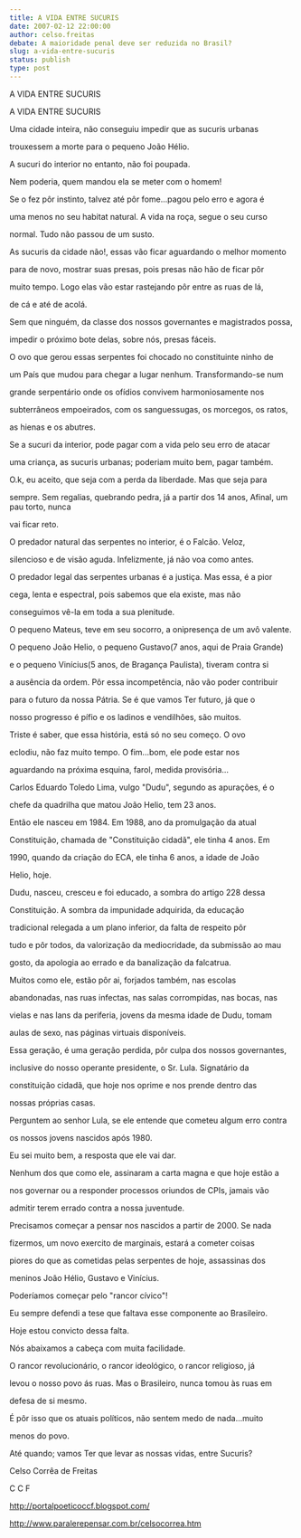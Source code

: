 ```yaml
---
title: A VIDA ENTRE SUCURIS 
date: 2007-02-12 22:00:00
author: celso.freitas
debate: A maioridade penal deve ser reduzida no Brasil?
slug: a-vida-entre-sucuris
status: publish 
type: post
---
```


A VIDA ENTRE SUCURIS   

A VIDA ENTRE SUCURIS  

Uma cidade inteira, não conseguiu impedir que as sucuris urbanas  

trouxessem a morte para o pequeno João Hélio.  

A sucuri do interior no entanto, não foi poupada.  

Nem poderia, quem mandou ela se meter com o homem!  

Se o fez pôr instinto, talvez até pôr fome...pagou pelo erro e agora é  

uma menos no seu habitat natural. A vida na roça, segue o seu curso  

normal. Tudo não passou de um susto.  

As sucuris da cidade não!, essas vão ficar aguardando o melhor momento  

para de novo, mostrar suas presas, pois presas não hão de ficar pôr  

muito tempo. Logo elas vão estar rastejando pôr entre as ruas de lá,  

de cá e até de acolá.  

Sem que ninguém, da classe dos nossos governantes e magistrados possa,  

impedir o próximo bote delas, sobre nós, presas fáceis.  

O ovo que gerou essas serpentes foi chocado no constituinte ninho de  

um País que mudou para chegar a lugar nenhum. Transformando-se num  

grande serpentário onde os ofídios convivem harmoniosamente nos  

subterrâneos empoeirados, com os sanguessugas, os morcegos, os ratos,  

as hienas e os abutres.  

Se a sucuri da interior, pode pagar com a vida pelo seu erro de atacar  

uma criança, as sucuris urbanas; poderiam muito bem, pagar também.  

O.k, eu aceito, que seja com a perda da liberdade. Mas que seja para  

sempre. Sem regalias, quebrando pedra, já a partir dos 14 anos, Afinal, um pau torto, nunca  

vai ficar reto.  

O predador natural das serpentes no interior, é o Falcão. Veloz,  

silencioso e de visão aguda. Infelizmente, já não voa como antes.  

O predador legal das serpentes urbanas é a justiça. Mas essa, é a pior  

cega, lenta e espectral, pois sabemos que ela existe, mas não  

conseguimos vê-la em toda a sua plenitude.  

O pequeno Mateus, teve em seu socorro, a onipresença de um avô valente.  

O pequeno João Helio, o pequeno Gustavo(7 anos, aqui de Praia Grande)  

e o pequeno Vinícius(5 anos, de Bragança Paulista), tiveram contra si  

a ausência da ordem. Pôr essa incompetência, não vão poder contribuir  

para o futuro da nossa Pátria. Se é que vamos Ter futuro, já que o  

nosso progresso é pífio e os ladinos e vendilhões, são muitos.  

Triste é saber, que essa história, está só no seu começo. O ovo  

eclodiu, não faz muito tempo. O fim...bom, ele pode estar nos  

aguardando na próxima esquina, farol, medida provisória...  

Carlos Eduardo Toledo Lima, vulgo "Dudu", segundo as apurações, é o  

chefe da quadrilha que matou João Helio, tem 23 anos.  

Então ele nasceu em 1984. Em 1988, ano da promulgação da atual  

Constituição, chamada de "Constituição cidadã", ele tinha 4 anos. Em  

1990, quando da criação do ECA, ele tinha 6 anos, a idade de João  

Helio, hoje.  

Dudu, nasceu, cresceu e foi educado, a sombra do artigo 228 dessa  

Constituição. A sombra da impunidade adquirida, da educação  

tradicional relegada a um plano inferior, da falta de respeito pôr  

tudo e pôr todos, da valorização da mediocridade, da submissão ao mau  

gosto, da apologia ao errado e da banalização da falcatrua.  

Muitos como ele, estão pôr ai, forjados também, nas escolas  

abandonadas, nas ruas infectas, nas salas corrompidas, nas bocas, nas  

vielas e nas lans da periferia, jovens da mesma idade de Dudu, tomam  

aulas de sexo, nas páginas virtuais disponíveis.  

Essa geração, é uma geração perdida, pôr culpa dos nossos governantes,  

inclusive do nosso operante presidente, o Sr. Lula. Signatário da  

constituição cidadã, que hoje nos oprime e nos prende dentro das  

nossas próprias casas.  

Perguntem ao senhor Lula, se ele entende que cometeu algum erro contra  

os nossos jovens nascidos após 1980.  

Eu sei muito bem, a resposta que ele vai dar.  

Nenhum dos que como ele, assinaram a carta magna e que hoje estão a  

nos governar ou a responder processos oriundos de CPIs, jamais vão  

admitir terem errado contra a nossa juventude.  

Precisamos começar a pensar nos nascidos a partir de 2000. Se nada  

fizermos, um novo exercito de marginais, estará a cometer coisas  

piores do que as cometidas pelas serpentes de hoje, assassinas dos  

meninos João Hélio, Gustavo e Vinícius.  

Poderíamos começar pelo "rancor cívico"!  

Eu sempre defendi a tese que faltava esse componente ao Brasileiro.  

Hoje estou convicto dessa falta.  

Nós abaixamos a cabeça com muita facilidade.  

O rancor revolucionário, o rancor ideológico, o rancor religioso, já  

levou o nosso povo ás ruas. Mas o Brasileiro, nunca tomou às ruas em  

defesa de si mesmo.  

É pôr isso que os atuais políticos, não sentem medo de nada...muito  

menos do povo.  

Até quando; vamos Ter que levar as nossas vidas, entre Sucuris?  

  

Celso Corrêa de Freitas  

C C F  

http://portalpoeticoccf.blogspot.com/  

http://www.paralerepensar.com.br/celsocorrea.htm
